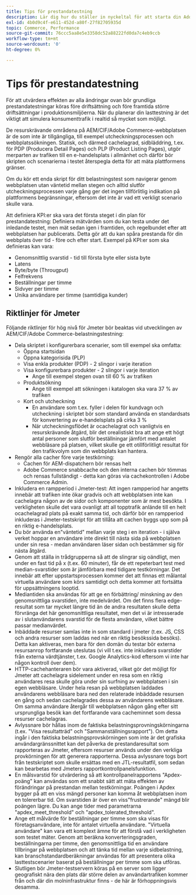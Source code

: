 ```yaml
---
title: Tips för prestandatestning
description: Lär dig hur du ställer in nyckeltal för att starta din Adobe Commerce- och Adobe Experience Manager-lösning.
exl-id: 4b0d9c4f-e611-452d-a80f-27f82705935d
topic: Commerce, Performance
source-git-commit: 76ccc5aa8e5e3358dc52a88222fd0da7c4eb9ccb
workflow-type: tm+mt
source-wordcount: '0'
ht-degree: 0%

---
```


# Tips för prestandatestning

För att utvärdera effekten av alla ändringar ovan bör grundliga prestandatestningar köras före driftsättning och före framtida större driftsättningar i produktionsmiljöerna. När du planerar din lasttestning är det viktigt att simulera konsumenttrafik i realtid så mycket som möjligt.

De resurskrävande områdena på AEM/CIF/Adobe Commerce-webbplatsen är de som inte är tillgängliga, till exempel utcheckningsprocessen och webbplatssökningen. Statisk, och därmed cachelagrad, sidbläddring, t.ex. för PDP (Producera Detail Pages) och PLP (Product Listing Pages), utgör merparten av trafiken till en e-handelsplats i allmänhet och därför bör skripten och scenarierna i testet återspegla detta för att mäta plattformens gränser.

Om du kör ett enda skript för ditt belastningstest som navigerar genom webbplatsen utan väntetid mellan stegen och alltid slutför utcheckningsprocessen varje gång ger det ingen tillförlitlig indikation på plattformens begränsningar, eftersom det inte är vad ett verkligt scenario skulle vara.

Att definiera KPI:er ska vara det första steget i din plan för prestandatestning: Definiera mätvärden som du kan testa under det inledande testet, men mät sedan igen i framtiden, och regelbundet efter att webbplatsen har publicerats. Detta gör att du kan spåra prestanda för din webbplats över tid - före och efter start. Exempel på KPI:er som ska definieras kan vara:

- Genomsnittlig svarstid - tid till första byte eller sista byte
- Latens
- Byte/byte (Througput)
- Felfrekvens
- Beställningar per timme
- Sidvyer per timme
- Unika användare per timme (samtidiga kunder)

## Riktlinjer för Jmeter

Följande riktlinjer för hög nivå för Jmeter bör beaktas vid utvecklingen av AEM/CIF/Adobe Commerce-belastningstestning:

- Dela skriptet i konfigurerbara scenarier, som till exempel ska omfatta:
   - Öppna startsidan
   - Öppna kategorisida (PLP)
   - Visa enkla produkter (PDP) - 2 slingor i varje iteration
   - Visa konfigurerbara produkter - 2 slingor i varje iteration
      - Ange till exempel stegen ovan till 60 % av trafiken
   - Produktsökning
      - Ange till exempel att sökningen i katalogen ska vara 37 % av trafiken
   - Kort och utcheckning
      - En användare som t.ex. fyller i delen för kundvagn och utcheckning i skriptet bör som standard använda en standardsats för konvertering av e-handelsplats på cirka 3 %
      - När utcheckningsflödet är ocachelagrat och vanligtvis en resurskrävande åtgärd, blir det orealistiskt bra att ange ett högt antal personer som slutför beställningar jämfört med antalet webbläsare på platsen, vilket skulle ge ett otillförlitligt resultat för den trafikvolym som din webbplats kan hantera.
- Rengör alla cacher före varje testkörning:
   - Cachen för AEM-dispatchern bör rensas helt
   - Adobe Commerce snabbcache och den interna cachen bör tömmas och rensas fullständigt - detta kan göras via cachekontrollen i Adobe Commerce Admin.
- Inkludera en rampperiod i Jmeter-test: Att ingen rampperiod har angetts innebär att trafiken inte ökar gradvis och att webbplatsen inte kan cachelagra någon av de sidor och komponenter som är mest besökta. I verkligheten skulle det vara ovanligt att all topptrafik anlände till en helt ocachelagrad plats på exakt samma tid, och därför bör en rampperiod inkluderas i Jmeter-testskript för att tillåta att cachen byggs upp som på en riktig e-handelsplats.
- Du bör använda en&quot;väntetid&quot; mellan varje steg i en iteration - i själva verket hoppar en användare inte direkt till nästa sida på webbplatsen under sin resa - medan användaren läser sidan och bestämmer sig för nästa åtgärd.
- Genom att ställa in trådgrupperna så att de slingrar sig oändligt, men under en fast tid på x (t.ex. 60 minuter), får de ett repeterbart test med median-svarstider som är jämförbara med tidigare testkörningar. Det innebär att efter uppstartsprocessen kommer det att finnas ett målantal virtuella användare som körs samtidigt och detta kommer att fortsätta för uppsättningens looptid.
- Mediantiden ska användas för att ge en förbättring/ minskning av den genomsnittliga svarstiden, inte medelvärdet. Om det finns flera edge-resultat som tar mycket längre tid än de andra resultaten skulle detta förvränga det här genomsnittliga resultatet, men det vi är intresserade av i slutanvändarens svarstid för de flesta användare, vilket bättre passar medianvärdet.
- Inbäddade resurser samlas inte in som standard i jmeter (t.ex. JS, CSS och andra resurser som laddas ned när en riktig besökssida besöks). Detta kan aktiveras, men bara för den domän du testar bör externa resursanrop fortfarande uteslutas (vi vill t.ex. inte inkludera svarstider från externa värdtjänster, t.ex. Google Analytics-kod eftersom vi inte har någon kontroll över dem).
- HTTP-cachehanteraren bör vara aktiverad, vilket gör det möjligt för Jmeter att cachelagra sidelement under en resa som en riktig användares resa skulle göra under sin surfning av webbplatsen i sin egen webbläsare. Under hela resan på webbplatsen laddades användarens webbläsare bara ned den relaterade inbäddade resursen en gång och sedan cachelagrades dessa av användarens webbläsare. Om samma användare återgår till webbplatsen någon gång efter sitt ursprungliga besök kan det fortfarande vara cacheminnet som dessa resurser cachelagras.
- Avlyssnare bör hållas inom de faktiska belastningsprovningskörningarna (t.ex. &quot;Visa resultatträd&quot; och &quot;Sammanställningsrapport&quot;). Om detta ingår i den faktiska belastningsprovskörningen som inte är det grafiska användargränssnittet kan det påverka de prestandaresultat som rapporteras av Jmeter, eftersom resurser används under den verkliga provkörningen för att generera rapporterna. Dessa avlyssnare togs bort från testskriptet som skulle ersättas med en JTL-resultatfil, som sedan kan bearbetas med Jmeters rapportkontrollpanelsfunktion.
- En målsvarstid för utvärdering så att kontrollpanelrapportens &quot;Apdex-poäng&quot; kan användas som ett snabbt sätt att mäta effekten av förändringar på prestandan mellan testkörningar. Poängen i Apdex bygger på att en viss mängd personer kan komma åt webbplatsen inom en tolererbar tid. Om svarstiden är över en viss&quot;frustrerande&quot; mängd blir poängen lägre. Du kan ange tider med parametrarna &quot;apdex_meet_threshold&quot; och &quot;apdex_tolerated_threshold&quot;.
- Ange ett målvärde för beställningar per timme som ska visas för företagsanvändare, inte för antalet virtuella användare. &quot;Virtuella användare&quot; kan vara ett komplext ämne för att förstå vad i verkligheten som testet mäter. Genom att beräkna konverteringsgraden, beställningarna per timme, den genomsnittliga tid en användare tillbringar på webbplatsen och att tänka tid mellan varje sidbelastning, kan branschstandardberäkningar användas för att presentera olika lasttestscenarier baserat på beställningar per timme som ska utföras.
- Slutligen bör Jmeter-testservern köras på en server som ligger geografiskt nära den plats där större delen av användartrafiken kommer från och där din molninfrastruktur finns - de här är förhoppningsvis desamma.
